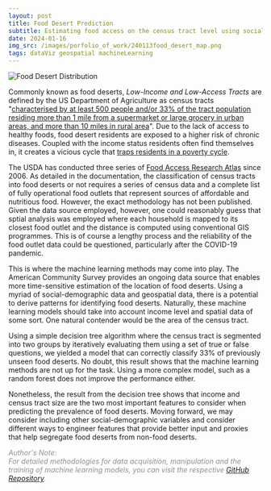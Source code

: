 ```yaml
---
layout: post
title: Food Desert Prediction
subtitle: Estimating food access on the census tract level using social-demographic data
date: 2024-01-16
img_src: /images/porfolio_of_work/240113food_desert_map.png
tags: dataViz geospatial machineLearning
---
```



![Food Desert Distribution](/images/porfolio_of_work/240113food_desert_map.png)

Commonly known as food deserts, *Low-Income and Low-Access Tracts* are defined by the US Department of Agriculture as census tracts "[characterised by at least 500 people and/or 33% of the tract population residing more than 1 mile from a supermarket or large grocery in urban areas, and more than 10 miles in rural area](https://www.ers.usda.gov/data-products/food-access-research-atlas/download-the-data/)". Due to the lack of access to healthy foods, food desert residents are exposed to a higher risk of chronic diseases. Coupled with the income status residents often find themselves in, it creates a vicious cycle that [traps residents in a poverty cycle](https://www.youtube.com/watch?v=Rd8J-9uUnfc).

The USDA has conducted three series of [Food Access Research Atlas](https://www.ers.usda.gov/data-products/food-access-research-atlas/) since 2006. As detailed in the documentation, the classification of census tracts into food deserts or not requires a series of census data and a complete list of fully operational food outlets that represent sources of affordable and nutritious food. However, the exact methodology has not been published. Given the data source employed, however, one could reasonably guess that sptial analysis was employed where each household is mapped to its closest food outlet and the distance is computed using conventional GIS programmes. This is of course a lengthy process and the reliability of the food outlet data could be questioned, particularly after the COVID-19 pandemic.

This is where the machine learning methods may come into play. The American Community Survey provides an ongoing data source that enables more time-sensitive estimation of the location of food deserts. Using a myriad of social-demographic data and geospatial data, there is a potential to derive patterns for identifying food deserts.  Naturally, these machine learning models should take into account income level and spatial data of some sort. One natural contender would be the area of the census tract.

Using a simple decision tree algorithm where the census tract is segmented into two groups by iteratively evaluating them using a set of true or false questions, we yielded a model that can correctly classify 33% of previously unseen food deserts. No doubt, this result shows that the machine learning methods are not up for the task. Using a more complex model, such as a random forest does not improve the performance either.

Nonetheless, the result from the decision tree shows that income and census tract size are the two most important features to consider when predicting the prevalence of food deserts. Moving forward, we may consider including other social-demographic variables and consider different ways to engineer features that provide better input and proxies that help segregate food deserts from non-food deserts.


<span style="color:#8F8F8F">*Author's Note:<br>For detailed methodologies for data acquisition, manipulation and the training of machine learning models, you can visit the respective [GitHub Repository](https://github.com/cwtravisyip/USDA_food_desert).*</span>
